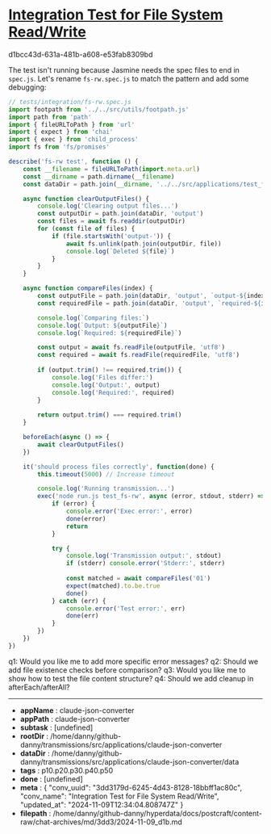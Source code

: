 # [Integration Test for File System Read/Write](https://claude.ai/chat/3dd3179d-6245-4d43-8128-18bbff1ac80c)

d1bcc43d-631a-481b-a608-e53fab8309bd

 The test isn't running because Jasmine needs the spec files to end in `spec.js`. Let's rename `fs-rw.spec.js` to match the pattern and add some debugging:

```javascript
// tests/integration/fs-rw.spec.js
import footpath from '../../src/utils/footpath.js'
import path from 'path'
import { fileURLToPath } from 'url'
import { expect } from 'chai'
import { exec } from 'child_process'
import fs from 'fs/promises'

describe('fs-rw test', function () {
    const __filename = fileURLToPath(import.meta.url)
    const __dirname = path.dirname(__filename)
    const dataDir = path.join(__dirname, '../../src/applications/test_fs-rw/data')

    async function clearOutputFiles() {
        console.log('Clearing output files...')
        const outputDir = path.join(dataDir, 'output')
        const files = await fs.readdir(outputDir)
        for (const file of files) {
            if (file.startsWith('output-')) {
                await fs.unlink(path.join(outputDir, file))
                console.log(`Deleted ${file}`)
            }
        }
    }

    async function compareFiles(index) {
        const outputFile = path.join(dataDir, 'output', `output-${index}.md`)
        const requiredFile = path.join(dataDir, 'output', `required-${index}.md`)

        console.log(`Comparing files:`)
        console.log(`Output: ${outputFile}`)
        console.log(`Required: ${requiredFile}`)

        const output = await fs.readFile(outputFile, 'utf8')
        const required = await fs.readFile(requiredFile, 'utf8')
        
        if (output.trim() !== required.trim()) {
            console.log('Files differ:')
            console.log('Output:', output)
            console.log('Required:', required)
        }
        
        return output.trim() === required.trim()
    }

    beforeEach(async () => {
        await clearOutputFiles()
    })

    it('should process files correctly', function(done) {
        this.timeout(5000) // Increase timeout

        console.log('Running transmission...')
        exec('node run.js test_fs-rw', async (error, stdout, stderr) => {
            if (error) {
                console.error('Exec error:', error)
                done(error)
                return
            }

            try {
                console.log('Transmission output:', stdout)
                if (stderr) console.error('Stderr:', stderr)
                
                const matched = await compareFiles('01')
                expect(matched).to.be.true
                done()
            } catch (err) {
                console.error('Test error:', err)
                done(err)
            }
        })
    })
})
```

q1: Would you like me to add more specific error messages?
q2: Should we add file existence checks before comparison?
q3: Would you like me to show how to test the file content structure?
q4: Should we add cleanup in afterEach/afterAll?

---

* **appName** : claude-json-converter
* **appPath** : claude-json-converter
* **subtask** : [undefined]
* **rootDir** : /home/danny/github-danny/transmissions/src/applications/claude-json-converter
* **dataDir** : /home/danny/github-danny/transmissions/src/applications/claude-json-converter/data
* **tags** : p10.p20.p30.p40.p50
* **done** : [undefined]
* **meta** : {
  "conv_uuid": "3dd3179d-6245-4d43-8128-18bbff1ac80c",
  "conv_name": "Integration Test for File System Read/Write",
  "updated_at": "2024-11-09T12:34:04.808747Z"
}
* **filepath** : /home/danny/github-danny/hyperdata/docs/postcraft/content-raw/chat-archives/md/3dd3/2024-11-09_d1b.md